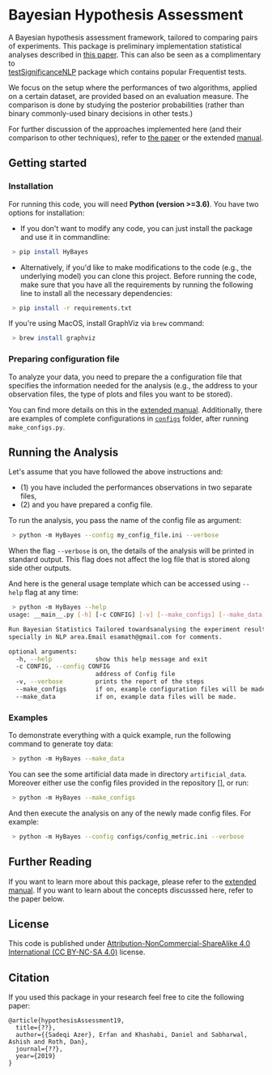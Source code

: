 # Bayesian Hypothesis Assessment
A Bayesian hypothesis assessment framework, tailored to comparing pairs of experiments. This package is preliminary 
implementation statistical analyses described in [this paper](#citation). This can also be seen as a complimentary to  
[testSignificanceNLP](https://github.com/rtmdrr/testSignificanceNLP) package which contains popular Frequentist tests. 

We focus on the setup where the performances of two algorithms, applied on a certain dataset, are provided based on an 
evaluation measure. The comparison is done by studying the posterior probabilities (rather than binary commonly-used binary decisions in other tests.)

For further discussion of the approaches implemented here (and their comparison to other techniques), refer to [the paper](#citation) or the extended [manual](docs/MANUAL.md). 


## Getting started
### Installation
For running this code, you will need **Python (version >=3.6)**.
You have two options for installation: 
 - If you don't want to modify any code, you can just install the package and use it in commandline: 
```bash
 > pip install HyBayes
```

 - Alternatively, if you'd like to make modifications to the code (e.g., the underlying model) you can clone this project. Before running the code, make sure that you have all the requirements by 
 running the following line to install all the necessary dependencies: 
```bash
 > pip install -r requirements.txt
``` 


If you're using MacOS, install GraphViz via `brew` command: 
```bash
 > brew install graphviz
```

### Preparing configuration file
To analyze your data, you need to prepare the a configuration file that specifies the information needed for the analysis (e.g., the address to your observation files, the type of plots and files you want to be stored).

You can find more details on this in the [extended manual](docs/MANUAL.md#preparing-configuration-files). Additionally, there are examples of complete configurations in [`configs`](configs) folder, after running `make_configs.py`.

## Running the Analysis 
Let's assume that you have followed the above instructions and:  
 - (1) you have included the performances observations in two separate files,  
 - (2) and you have prepared a config file. 

To run the analysis, you pass the name of the config file as argument: 
```bash
 > python -m HyBayes --config my_config_file.ini --verbose
```

When the flag `--verbose` is on, the details of the analysis will be printed in standard output. 
This flag does not affect the log file that is stored along side other outputs.

And here is the general usage template which can be accessed using `--help` flag at any time:
```bash
 > python -m HyBayes --help
usage: __main__.py [-h] [-c CONFIG] [-v] [--make_configs] [--make_data]

Run Bayesian Statistics Tailored towardsanalysing the experiment results
specially in NLP area.Email esamath@gmail.com for comments.

optional arguments:
  -h, --help            show this help message and exit
  -c CONFIG, --config CONFIG
                        address of Config file
  -v, --verbose         prints the report of the steps
  --make_configs        if on, example configuration files will be made.
  --make_data           if on, example data files will be made.
```

### Examples 
To demonstrate everything with a quick example, run the following command to generate toy data: 
```bash
 > python -m HyBayes --make_data
```
You can see the some artificial data made in directory `artificial_data`. Moreover either use the config files provided in the repository [], or run:
```bash
 > python -m HyBayes --make_configs
 ```
And then execute the analysis on any of the newly made config files. For example: 
```bash
 > python -m HyBayes --config configs/config_metric.ini --verbose
```

## Further Reading
If you want to learn more about this package, please refer to the [extended manual](docs/MANUAL.md). 
If you want to learn about the concepts discusssed here, refer to the paper below. 

## License 
This code is published under [Attribution-NonCommercial-ShareAlike 4.0 International (CC BY-NC-SA 4.0)](https://creativecommons.org/licenses/by-nc-sa/4.0/legalcode) license.  


## Citation 
If you used this package in your research feel free to cite the following paper: 
```
@article{hypothesisAssessment19,
  title={??},
  author={{Sadeqi Azer}, Erfan and Khashabi, Daniel and Sabharwal, Ashish and Roth, Dan},
  journal={??},
  year={2019}
}
```
